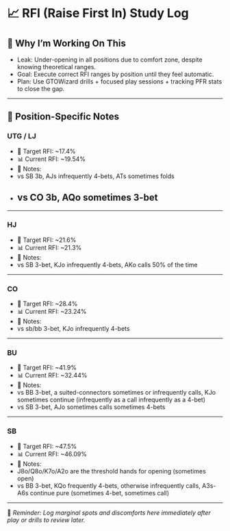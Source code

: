 # 📈 RFI (Raise First In) Study Log

## 🔷 Why I’m Working On This

- Leak: Under-opening in all positions due to comfort zone, despite knowing theoretical ranges.
- Goal: Execute correct RFI ranges by position until they feel automatic.
- Plan: Use GTOWizard drills + focused play sessions + tracking PFR stats to close the gap.

---

## 🔷 Position-Specific Notes

### UTG / LJ
- 🎯 Target RFI: ~17.4%
- 📊 Current RFI: ~19.54%
- 📝 Notes:
-  vs SB  3b, AJs infrequently 4-bets, ATs sometimes folds
- vs CO 3b, AQo sometimes 3-bet
  - 

---

### HJ
- 🎯 Target RFI: ~21.6%
- 📊 Current RFI: ~21.3%
- 📝 Notes: 
- vs SB 3-bet, KJo infrequently 4-bets, AKo calls 50% of the time
  

---

### CO
- 🎯 Target RFI: ~28.4%
- 📊 Current RFI: ~23.24%
- 📝 Notes:
- vs sb/bb 3-bet, KJo infrequently 4-bets
  

---

### BU
- 🎯 Target RFI: ~41.9%
- 📊 Current RFI: ~32.44%
- 📝 Notes: 
- vs BB 3-bet, a suited-connectors sometimes or infrequently calls, KJo sometimes continue (infrequently as a call infrequently as a 4-bet)
- vs SB 3-bet, AJo sometimes calls sometimes 4-bets
  

---

### SB
- 🎯 Target RFI: ~47.5%
- 📊 Current RFI: ~46.09%
- 📝 Notes:
- J8o/Q8o/K7o/A2o are the threshold hands for opening (sometimes open)
- vs BB 3-bet, KQo frequently 4-bets, otherwise infrequently calls, A3s-A6s continue pure (sometimes 4-bet, sometimes call)

---

📌 *Reminder: Log marginal spots and discomforts here immediately after play or drills to review later.*
